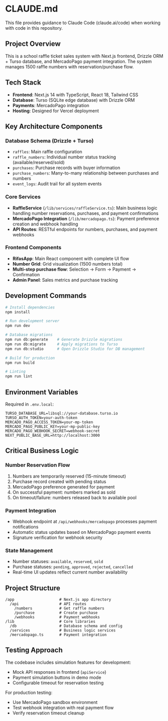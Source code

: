 # CLAUDE.md

This file provides guidance to Claude Code (claude.ai/code) when working with code in this repository.

## Project Overview

This is a school raffle ticket sales system with Next.js frontend, Drizzle ORM + Turso database, and MercadoPago payment integration. The system manages 1500 raffle numbers with reservation/purchase flow.

## Tech Stack

- **Frontend**: Next.js 14 with TypeScript, React 18, Tailwind CSS
- **Database**: Turso (SQLite edge database) with Drizzle ORM
- **Payments**: MercadoPago integration
- **Hosting**: Designed for Vercel deployment

## Key Architecture Components

### Database Schema (Drizzle + Turso)
- `raffles`: Main raffle configuration
- `raffle_numbers`: Individual number status tracking (available/reserved/sold)
- `purchases`: Purchase records with buyer information
- `purchase_numbers`: Many-to-many relationship between purchases and numbers
- `event_logs`: Audit trail for all system events

### Core Services
- **RaffleService** (`/lib/services/raffleService.ts`): Main business logic handling number reservations, purchases, and payment confirmations
- **MercadoPago Integration** (`/lib/mercadopago.ts`): Payment preference creation and webhook handling
- **API Routes**: RESTful endpoints for numbers, purchases, and payment webhooks

### Frontend Components
- **RifasApp**: Main React component with complete UI flow
- **Number Grid**: Grid visualization (1500 numbers total)
- **Multi-step purchase flow**: Selection → Form → Payment → Confirmation
- **Admin Panel**: Sales metrics and purchase tracking

## Development Commands

```bash
# Install dependencies
npm install

# Run development server
npm run dev

# Database migrations
npm run db:generate    # Generate Drizzle migrations
npm run db:migrate     # Apply migrations to Turso
npm run db:studio      # Open Drizzle Studio for DB management

# Build for production
npm run build

# Linting
npm run lint
```

## Environment Variables

Required in `.env.local`:
```
TURSO_DATABASE_URL=libsql://your-database.turso.io
TURSO_AUTH_TOKEN=your-auth-token
MERCADO_PAGO_ACCESS_TOKEN=your-mp-token
MERCADO_PAGO_PUBLIC_KEY=your-mp-public-key
MERCADO_PAGO_WEBHOOK_SECRET=webhook-secret
NEXT_PUBLIC_BASE_URL=http://localhost:3000
```

## Critical Business Logic

### Number Reservation Flow
1. Numbers are temporarily reserved (15-minute timeout)
2. Purchase record created with pending status
3. MercadoPago preference generated for payment
4. On successful payment: numbers marked as sold
5. On timeout/failure: numbers released back to available pool

### Payment Integration
- Webhook endpoint at `/api/webhooks/mercadopago` processes payment notifications
- Automatic status updates based on MercadoPago payment events
- Signature verification for webhook security

### State Management
- Number statuses: `available`, `reserved`, `sold`
- Purchase statuses: `pending`, `approved`, `rejected`, `cancelled`
- Real-time UI updates reflect current number availability

## Project Structure

```
/app                    # Next.js app directory
  /api                  # API routes
    /numbers            # Get raffle numbers
    /purchase           # Create purchase
    /webhooks           # Payment webhooks
/lib                    # Core libraries
  /db                   # Database schema and config
  /services             # Business logic services
  /mercadopago.ts       # Payment integration
```

## Testing Approach

The codebase includes simulation features for development:
- Mock API responses in frontend (`apiService`)
- Payment simulation buttons in demo mode
- Configurable timeout for reservation testing

For production testing:
- Use MercadoPago sandbox environment
- Test webhook integration with real payment flow
- Verify reservation timeout cleanup